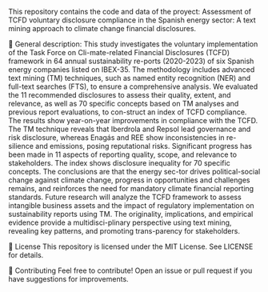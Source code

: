 This repository contains the code and data of the proyect:
Assessment of TCFD voluntary disclosure compliance in the Spanish energy sector: A text mining approach to climate change financial disclosures.


📌 General description: 
This study investigates the voluntary implementation of the Task Force on Cli-mate-related Financial Disclosures (TCFD) framework in 64 annual sustainability re-ports (2020-2023) of six Spanish energy companies listed on IBEX-35. The methodology includes advanced text mining (TM) techniques, such as named entity recognition (NER) and full-text searches (FTS), to ensure a comprehensive analysis. We evaluated the 11 recommended disclosures to assess their quality, extent, and relevance, as well as 70 specific concepts based on TM analyses and previous report evaluations, to con-struct an index of TCFD compliance. The results show year-on-year improvements in compliance with the TCFD. The TM technique reveals that Iberdrola and Repsol lead governance and risk disclosure, whereas Enagás and REE show inconsistencies in re-silience and emissions, posing reputational risks. Significant progress has been made in 11 aspects of reporting quality, scope, and relevance to stakeholders. The index shows disclosure inequality for 70 specific concepts. The conclusions are that the energy sec-tor drives political-social change against climate change, progress in opportunities and challenges remains, and reinforces the need for mandatory climate financial reporting standards. Future research will analyze the TCFD framework to assess intangible business assets and the impact of regulatory implementation on sustainability reports using TM. The originality, implications, and empirical evidence provide a multidisci-plinary perspective using text mining, revealing key patterns, and promoting trans-parency for stakeholders.


📜 License
This repository is licensed under the MIT License. See LICENSE for details.

🤝 Contributing
Feel free to contribute! Open an issue or pull request if you have suggestions for improvements.
